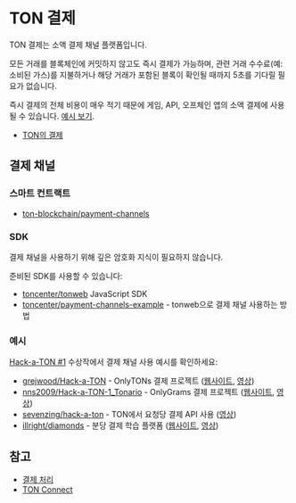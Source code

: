 # TON 결제

TON 결제는 소액 결제 채널 플랫폼입니다.

모든 거래를 블록체인에 커밋하지 않고도 즉시 결제가 가능하며, 관련 거래 수수료(예: 소비된 가스)를 지불하거나 해당 거래가 포함된 블록이 확인될 때까지 5초를 기다릴 필요가 없습니다.

즉시 결제의 전체 비용이 매우 적기 때문에 게임, API, 오프체인 앱의 소액 결제에 사용될 수 있습니다. [예시 보기](/v3/documentation/dapps/defi/ton-payments#examples).

- [TON의 결제](https://blog.ton.org/ton-payments)

## 결제 채널

### 스마트 컨트랙트

- [ton-blockchain/payment-channels](https://github.com/ton-blockchain/payment-channels)

### SDK

결제 채널을 사용하기 위해 깊은 암호화 지식이 필요하지 않습니다.

준비된 SDK를 사용할 수 있습니다:

- [toncenter/tonweb](https://github.com/toncenter/tonweb) JavaScript SDK
- [toncenter/payment-channels-example](https://github.com/toncenter/payment-channels-example) - tonweb으로 결제 채널 사용하는 방법

### 예시

[Hack-a-TON #1](https://ton.org/hack-a-ton-1) 수상작에서 결제 채널 사용 예시를 확인하세요:

- [grejwood/Hack-a-TON](https://github.com/Grejwood/Hack-a-TON) - OnlyTONs 결제 프로젝트 ([웹사이트](https://main.d3puvu1kvbh8ti.amplifyapp.com/), [영상](https://www.youtube.com/watch?v=38JpX1vRNTk))
- [nns2009/Hack-a-TON-1_Tonario](https://github.com/nns2009/Hack-a-TON-1_Tonario) - OnlyGrams 결제 프로젝트 ([웹사이트](https://onlygrams.io/), [영상](https://www.youtube.com/watch?v=gm5-FPWn1XM))
- [sevenzing/hack-a-ton](https://github.com/sevenzing/hack-a-ton) - TON에서 요청당 결제 API 사용 ([영상](https://www.youtube.com/watch?v=7lAnbyJdpOA\&feature=youtu.be))
- [illright/diamonds](https://github.com/illright/diamonds) - 분당 결제 학습 플랫폼 ([웹사이트](https://diamonds-ton.vercel.app/), [영상](https://www.youtube.com/watch?v=g9wmdOjAv1s))

## 참고

- [결제 처리](/v3/guidelines/dapps/asset-processing/payments-processing)
- [TON Connect](/v3/guidelines/ton-connect/overview)
